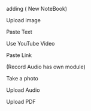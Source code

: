 adding  ( New NoteBook)


Upload image

Paste Text

Use YouTube Video

Paste Link

(Record Audio has own module)

Take a photo

Upload Audio

Upload PDF





